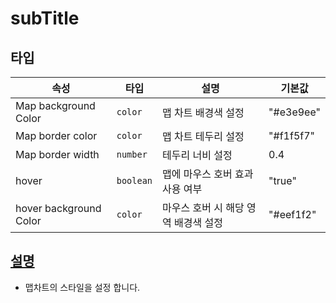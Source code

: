# subTitle

## 타입
| 속성 | 타입 | 설명 | 기본값 | 
| -- | -- | -- | -- |
| Map background Color | `color` | 	맵 차트 배경색 설정 | "#e3e9ee" |
| Map border color | `color` | 	맵 차트 테두리 설정 | "#f1f5f7" | 
| Map border width | `number` | 테두리 너비 설정 | 0.4 |
| hover | `boolean` | 맵에 마우스 호버 효과 사용 여부 | "true"|
| hover background Color | `color` | 마우스 호버 시 해당 영역 배경색 설정 | "#eef1f2"|

## [설명](https://docs.ibsheet.com/ibmap/v1/manual/#docs/props/map/style)
- 맵차트의 스타일을 설정 합니다.